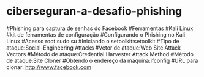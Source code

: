 # ciberseguran-a-desafio-phishing

#Phishing para captura de senhas do Facebook
#Ferramentas
#Kali Linux
#kit de ferramentas de configuração
#Configurando o Phishing no Kali Linux
#Acesso root:sudo su
#Iniciando o setoolkit:setoolkit
#Tipo de ataque:Social-Engineering Attacks
#Vetor de ataque:Web Site Attack Vectors
#Método de ataque:Credential Harvester Attack Method 
#Método de ataque:Site Cloner
#Obtendo o endereço da máquina:ifconfig
#URL para clonar: http://www.facebook.com



